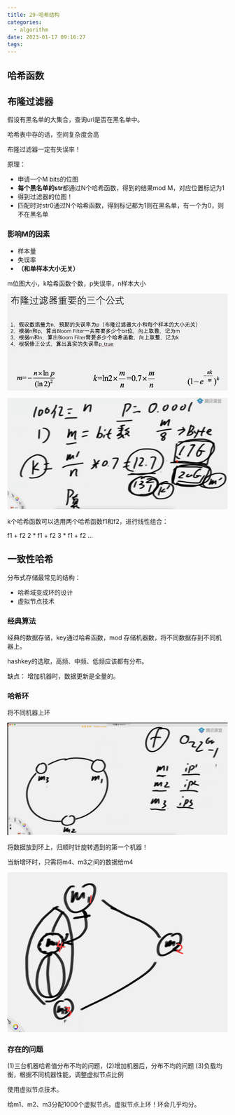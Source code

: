 ```yaml
---
title: 29-哈希结构
categories:
  - algorithm
date: 2023-01-17 09:16:27
tags:
---
```

## 哈希函数

## 布隆过滤器

假设有黑名单的大集合，查询url是否在黑名单中。

哈希表中存的话，空间复杂度会高

布隆过滤器一定有失误率！

原理：

- 申请一个M bits的位图
- **每个黑名单的str**都通过N个哈希函数，得到的结果mod M，对应位置标记为1
- 得到过滤器的位图！
- 匹配时对str0通过N个哈希函数，得到标记都为1则在黑名单，有一个为0，则不在黑名单

### 影响M的因素

- 样本量
- 失误率
- **（和单样本大小无关）**

m位图大小，k哈希函数个数，p失误率，n样本大小

![](29-哈希结构/2023-01-17-10-54-15.png)

![](29-哈希结构/2023-01-17-11-00-04.png)

k个哈希函数可以选用两个哈希函数f1和f2，进行线性组合：

f1 + f2
2 * f1 + f2
3 * f1 + f2
...

## 一致性哈希

分布式存储最常见的结构：
- 哈希域变成环的设计
- 虚拟节点技术

### 经典算法
经典的数据存储，key通过哈希函数，mod 存储机器数，将不同数据存到不同机器上。

hashkey的选取，高频、中频、低频应该都有分布。

缺点：
增加机器时，数据更新是全量的。

### 哈希环

将不同机器上环

![](29-哈希结构/2023-01-18-11-14-17.png)

将数据放到环上，归顺时针旋转遇到的第一个机器！

当新增环时，只需将m4、m3之间的数据给m4

![](29-哈希结构/2023-01-18-11-18-57.png)

### 存在的问题

(1)三台机器哈希值分布不均的问题，(2)增加机器后，分布不均的问题 (3)负载均衡，根据不同机器性能，调整虚拟节点比例


使用虚拟节点技术。

给m1、m2、m3分配1000个虚拟节点。虚拟节点上环！环会几乎均分。